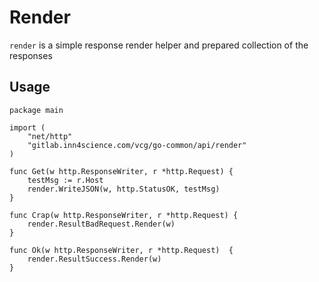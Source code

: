 # Render

`render` is a simple response render helper and prepared collection of the responses 

## Usage 
```
package main

import (
    "net/http"
    "gitlab.inn4science.com/vcg/go-common/api/render"
)

func Get(w http.ResponseWriter, r *http.Request) {
    testMsg := r.Host
    render.WriteJSON(w, http.StatusOK, testMsg)
}

func Crap(w http.ResponseWriter, r *http.Request) {
    render.ResultBadRequest.Render(w)
}

func Ok(w http.ResponseWriter, r *http.Request)  {
    render.ResultSuccess.Render(w)
}
```

